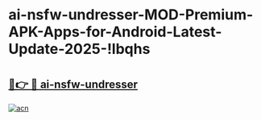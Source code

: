 # ai-nsfw-undresser-MOD-Premium-APK-Apps-for-Android-Latest-Update-2025-!lbqhs

# <h2><a href="https://kckqb8.esa.edu.pl?title=ai-nsfw-undresser&ref=lbqhs">🔗👉 🔴 ai-nsfw-undresser</a></h2>

[![acn](https://github.com/user-attachments/assets/0f9c940e-d8b0-45ae-aac7-cd30a18b3e1c)](https://kckqb8.esa.edu.pl?title=ai-nsfw-undresser&ref=lbqhs)

